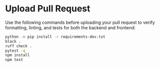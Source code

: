 # Upload Pull Request

Use the following commands before uploading your pull request to verify formatting, linting, and tests for both the backend and frontend:

```sh
python -m pip install -r requirements-dev.txt
black .
ruff check .
pytest -q
npm install
npm test
```
